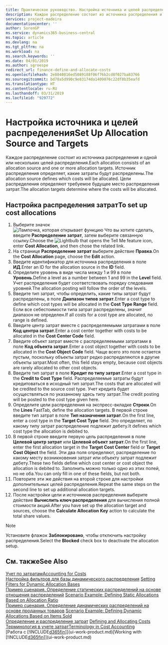 ```yaml
---
title: Практическое руководство. Настройка источника и целей распределения | Документы Майкрософт
description: Каждое распределение состоит из источника распределения и одной или нескольких целей распределения. Источник распределения определяет, какие затраты будут распределены. Цели распределения определяют требуемое будущее место распределения затрат.
services: project-madeira
documentationcenter: ''
author: SorenGP
ms.service: dynamics365-business-central
ms.topic: article
ms.devlang: na
ms.tgt_pltfrm: na
ms.workload: na
ms.search.keywords: ''
ms.date: 04/01/2019
ms.author: sgroespe
redirect_url: finance-define-and-allocate-costs
ms.openlocfilehash: 2e8040816ed5089188f06f76b2cd8f027ba83766
ms.sourcegitcommit: bd78a5d990c9e83174da1409076c22df8b35eafd
ms.translationtype: HT
ms.contentlocale: ru-RU
ms.lasthandoff: 03/31/2019
ms.locfileid: "929772"
---
```

# <a name="set-up-allocation-source-and-targets"></a><span data-ttu-id="bacac-105">Настройка источника и целей распределения</span><span class="sxs-lookup"><span data-stu-id="bacac-105">Set Up Allocation Source and Targets</span></span>
<span data-ttu-id="bacac-106">Каждое распределение состоит из источника распределения и одной или нескольких целей распределения.</span><span class="sxs-lookup"><span data-stu-id="bacac-106">Each allocation consists of an allocation source and one or more allocation targets.</span></span> <span data-ttu-id="bacac-107">Источник распределения определяет, какие затраты будут распределены.</span><span class="sxs-lookup"><span data-stu-id="bacac-107">The allocation source defines which costs will be allocated.</span></span> <span data-ttu-id="bacac-108">Цели распределения определяют требуемое будущее место распределения затрат.</span><span class="sxs-lookup"><span data-stu-id="bacac-108">The allocation targets determine where the costs will be allocated.</span></span>  

## <a name="to-set-up-cost-allocations"></a><span data-ttu-id="bacac-109">Настройка распределения затрат</span><span class="sxs-lookup"><span data-stu-id="bacac-109">To set up cost allocations</span></span>  
1.  <span data-ttu-id="bacac-110">Выберите значок ![Лампочка, которая открывает функцию Что вы хотите сделать](media/ui-search/search_small.png "Что вы хотите сделать"), введите **Распределение затрат**, затем выберите связанную ссылку.</span><span class="sxs-lookup"><span data-stu-id="bacac-110">Choose the ![Lightbulb that opens the Tell Me feature](media/ui-search/search_small.png "Tell me what you want to do") icon, enter **Cost Allocation**, and then chose the related link.</span></span>  
2.  <span data-ttu-id="bacac-111">На странице **Распределение затрат** выберите действие **Правка**.</span><span class="sxs-lookup"><span data-stu-id="bacac-111">On the **Cost Allocation** page, choose the **Edit** action.</span></span>  
3.  <span data-ttu-id="bacac-112">Введите идентификатор для источника распределения в поле **ИД**.</span><span class="sxs-lookup"><span data-stu-id="bacac-112">Enter an ID for the allocation source in the **ID** field.</span></span>  
4.  <span data-ttu-id="bacac-113">Определите уровень в виде числа между 1 и 99 в поле **Уровень**.</span><span class="sxs-lookup"><span data-stu-id="bacac-113">Define a level as a number between 1 and 99 in the **Level** field.</span></span> <span data-ttu-id="bacac-114">Учет распределения будет соответствовать порядку следования уровней.</span><span class="sxs-lookup"><span data-stu-id="bacac-114">The allocation posting will follow the order of the levels.</span></span>  
5.  <span data-ttu-id="bacac-115">Введите тип затрат, чтобы определить, какие типы затрат будут распределены, в поле **Диапазон типов затрат**.</span><span class="sxs-lookup"><span data-stu-id="bacac-115">Enter a cost type to define which cost types will be allocated in the **Cost Type Range** field.</span></span> <span data-ttu-id="bacac-116">Если все себестоимости типа затрат распределены, значит диапазон не определен.</span><span class="sxs-lookup"><span data-stu-id="bacac-116">If all costs for a cost type are allocated, no range is defined.</span></span>  
6.  <span data-ttu-id="bacac-117">Введите центр затрат вместе с распределяемыми затратами в поле **Код центра затрат**.</span><span class="sxs-lookup"><span data-stu-id="bacac-117">Enter a cost center together with costs to be allocated in the **Cost Center Code** field.</span></span>  
7.  <span data-ttu-id="bacac-118">Введите объект затрат вместе с распределяемыми затратами в поле **Код объекта затрат**.</span><span class="sxs-lookup"><span data-stu-id="bacac-118">Enter a cost object together with costs to be allocated in the **Cost Object Code** field.</span></span> <span data-ttu-id="bacac-119">Чаще всего это поле остается пустым, поскольку объекты затрат редко распределяются в другие объекты затрат.</span><span class="sxs-lookup"><span data-stu-id="bacac-119">Most often, this field stays empty, because cost objects are rarely allocated to other cost objects.</span></span>  
8.  <span data-ttu-id="bacac-120">Введите тип затрат в поле **Кредит по типу затрат**.</span><span class="sxs-lookup"><span data-stu-id="bacac-120">Enter a cost type in the **Credit to Cost Type** field.</span></span> <span data-ttu-id="bacac-121">Распределяемые затраты будут кредитоваться в исходный тип затрат.</span><span class="sxs-lookup"><span data-stu-id="bacac-121">The costs that are allocated will be credited to the source cost type.</span></span> <span data-ttu-id="bacac-122">Учет кредита будет осуществляться по указанному здесь типу затрат.</span><span class="sxs-lookup"><span data-stu-id="bacac-122">The credit posting will be posted to the cost type given here.</span></span>  
9. <span data-ttu-id="bacac-123">Определите цели распределения на экспресс-вкладке **Строки**.</span><span class="sxs-lookup"><span data-stu-id="bacac-123">On the **Lines** FastTab, define the allocation targets.</span></span> <span data-ttu-id="bacac-124">В первой строке введите тип затрат в поле **Тип назначения затрат**.</span><span class="sxs-lookup"><span data-stu-id="bacac-124">On the first line, enter a cost type in the **Target Cost Type** field.</span></span> <span data-ttu-id="bacac-125">Это определяет, по какому типу затрат распределение подлежит дебету.</span><span class="sxs-lookup"><span data-stu-id="bacac-125">It defines which cost type the allocation is debited to.</span></span>  
10. <span data-ttu-id="bacac-126">В первой строке введите первую цель распределения в поле **Целевой центр затрат** или **Целевой объект затрат**.</span><span class="sxs-lookup"><span data-stu-id="bacac-126">On the first line, enter the first allocation target in the **Target Cost Center** field or **Target Cost Object** the field.</span></span> <span data-ttu-id="bacac-127">Эти два поля определяют, распределение по какому месту возникновения затрат или объекту затрат подлежит дебету.</span><span class="sxs-lookup"><span data-stu-id="bacac-127">These two fields define which cost center or cost object the allocation is debited to.</span></span> <span data-ttu-id="bacac-128">Заполнить можно только одно из этих полей, но не оба.</span><span class="sxs-lookup"><span data-stu-id="bacac-128">You can only fill in one of these fields, but not both.</span></span>  
11. <span data-ttu-id="bacac-129">Повторите эти же действия на второй строке для настройки дополнительных целей распределения.</span><span class="sxs-lookup"><span data-stu-id="bacac-129">Repeat the same steps on the second line to set up additional allocation targets.</span></span>  
12. <span data-ttu-id="bacac-130">После настройки цели и источников распределения выберите действие **Вычислить ключ распределения** для вычисления полной стоимости акций.</span><span class="sxs-lookup"><span data-stu-id="bacac-130">After you have set up the allocation target and sources, choose the **Calculate Allocation Key** action to calculate the total share values.</span></span>  

> [!NOTE]  
>  <span data-ttu-id="bacac-131">Установите флажок **Заблокировано**, чтобы отключить настройку распределения.</span><span class="sxs-lookup"><span data-stu-id="bacac-131">Select the **Blocked** check box to deactivate the allocation setup.</span></span>  

## <a name="see-also"></a><span data-ttu-id="bacac-132">См. также</span><span class="sxs-lookup"><span data-stu-id="bacac-132">See Also</span></span>  
[<span data-ttu-id="bacac-133">Учет по затратам</span><span class="sxs-lookup"><span data-stu-id="bacac-133">Accounting for Costs</span></span>](finance-manage-cost-accounting.md)  
 <span data-ttu-id="bacac-134">[Настройка фильтров для базы динамического распределения](finance-setting-filters-for-dynamic-allocation-bases.md) </span><span class="sxs-lookup"><span data-stu-id="bacac-134">[Setting Filters for Dynamic Allocation Bases](finance-setting-filters-for-dynamic-allocation-bases.md) </span></span>  
 <span data-ttu-id="bacac-135">[Пример сценария. Определение статических распределений на основе отношения распределений](finance-scenario-example-defining-static-allocations-based-on-allocation-ratio.md) </span><span class="sxs-lookup"><span data-stu-id="bacac-135">[Scenario Example: Defining Static Allocations Based on Allocation Ratio](finance-scenario-example-defining-static-allocations-based-on-allocation-ratio.md) </span></span>  
 <span data-ttu-id="bacac-136">[Пример сценария. Определение динамических распределений на основе проданных товаров](finance-scenario-example-defining-dynamic-allocations-based-on-items-sold.md) </span><span class="sxs-lookup"><span data-stu-id="bacac-136">[Scenario Example: Defining Dynamic Allocations Based on Items Sold](finance-scenario-example-defining-dynamic-allocations-based-on-items-sold.md) </span></span>  
 <span data-ttu-id="bacac-137">[Определение и распределение затрат](finance-define-and-allocate-costs.md) </span><span class="sxs-lookup"><span data-stu-id="bacac-137">[Defining and Allocating Costs](finance-define-and-allocate-costs.md) </span></span>  
 [<span data-ttu-id="bacac-138">Терминология в учете затрат</span><span class="sxs-lookup"><span data-stu-id="bacac-138">Terminology in Cost Accounting</span></span>](finance-terminology-in-cost-accounting.md)  
 <span data-ttu-id="bacac-139">[Работа с [!INCLUDE[d365fin](includes/d365fin_md.md)]](ui-work-product.md)</span><span class="sxs-lookup"><span data-stu-id="bacac-139">[Working with [!INCLUDE[d365fin](includes/d365fin_md.md)]](ui-work-product.md)</span></span>
